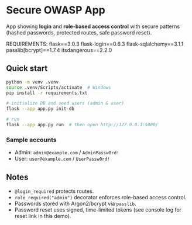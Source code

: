 # Secure OWASP App

App showing **login** and **role-based access control** with secure patterns (hashed passwords, protected routes, safe password reset).

REQUIREMENTS:
flask==3.0.3
flask-login==0.6.3
flask-sqlalchemy==3.1.1
passlib[bcrypt]==1.7.4
itsdangerous==2.2.0


## Quick start

```bash
python -m venv .venv
source .venv/Scripts/activate  # Windows
pip install -r requirements.txt

# initialize DB and seed users (admin & user)
flask --app app.py init-db

# run
flask --app app.py run  # then open http://127.0.0.1:5000/
```

### Sample accounts
- Admin: `admin@example.com` / `AdminPassw0rd!`
- User:  `user@example.com`  / `UserPassw0rd!`


## Notes
- `@login_required` protects routes.
- `role_required("admin")` decorator enforces role-based access control.
- Passwords stored with Argon2/bcrypt via `passlib`.
- Password reset uses signed, time-limited tokens (see console log for reset link in this demo).
